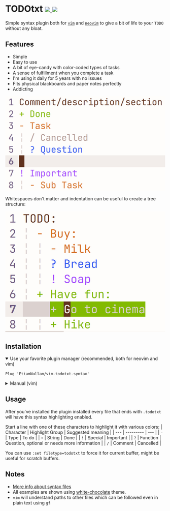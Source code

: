 <h1>
  TODOtxt
  <a href="https://github.com/EtiamNullam/vim-todotxt-syntax/tags" alt="GitHub tag (latest SemVer)">
    <img src="https://img.shields.io/github/v/tag/EtiamNullam/vim-todotxt-syntax" />
  </a>

  <a href="LICENSE" alt="License on GitHub">
    <img src="https://img.shields.io/github/license/EtiamNullam/vim-todotxt-syntax" />
  </a>
</h1>
  
Simple syntax plugin both for [`vim`](https://www.vim.org) and [`neovim`](https://neovim.io) to give a bit of life to your `TODO` without any bloat.

## Features

- Simple
- Easy to use
- A bit of eye-candy with color-coded types of tasks
- A sense of fulfillment when you complete a task
- I'm using it daily for 5 years with no issues
- Fits physical blackboards and paper notes perfectly
- Addicting

<img alt="Preview" src="Images/Preview.jpg" width="600" />

Whitespaces don't matter and indentation can be useful to create a tree structure:

<img alt="Whitespaces don't matter" src="Images/Whitespaces.jpg" width="600" />

## Installation

<details open>
  <summary>
    Use your favorite plugin manager (recommended, both for neovim and vim)
  </summary>
  
  ```vim
  Plug 'EtiamNullam/vim-todotxt-syntax'
  ```
</details>

<details>
  <summary>
    Manual (vim)
  </summary>

  Move `todotxt.vim` to `~/vimfiles/syntax` (Windows) or `~/.vim/syntax` (Unix)

  Make sure that `syntax` is enabled in your `vimrc` file by `syntax enable`
</details>

## Usage

After you've installed the plugin installed every file that ends with `.todotxt` will have this syntax highlighting enabled.

Start a line with one of these characters to highlight it with various colors:
| Character | Highlight Group | Suggested meaning |
| --- | --------- | --- |
| `-` | Type      | To do |
| `+` | String    | Done |
| `!` | Special   | Important |
| `?` | Function  | Question, optional or needs more information |
| `/` | Comment   | Cancelled |

You can use `:set filetype=todotxt` to force it for current buffer, might be useful for scratch buffers.

## Notes

- [More info about syntax files](https://vim.wikia.com/wiki/Creating_your_own_syntax_files)
- All examples are shown using [white-chocolate](https://github.com/EtiamNullam/white-chocolate.nvim) theme.
- `vim` will understand paths to other files which can be followed even in plain text using `gf`
